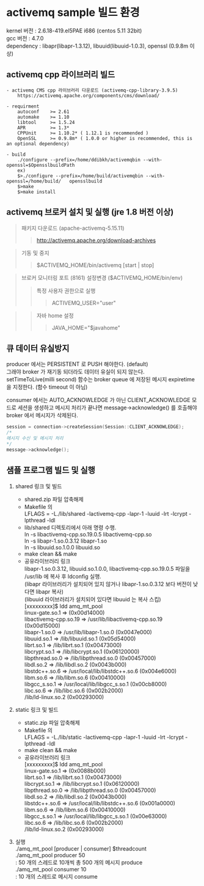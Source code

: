 
# activemq sample 빌드 환경
kernel 버전 : 2.6.18-419.el5PAE i686 (centos 5.11 32bit)   
gcc 버전 : 4.7.0   
dependency : libapr(libapr-1.3.12), libuuid(libuuid-1.0.3), openssl (0.9.8m 이상)   
   
   
## activemq cpp 라이브러리 빌드   
	- activemq CMS cpp 라이브러리 다운로드 (activemq-cpp-library-3.9.5)   
		https://activemq.apache.org/components/cms/download/   
   
	- requirment   
		autoconf    >= 2.61   
		automake    >= 1.10   
		libtool     >= 1.5.24   
		APR         >= 1.3*   
		CPPUnit     >= 1.10.2* ( 1.12.1 is recommended )   
		OpenSSL     >= 0.9.8m* ( 1.0.0 or higher is recommended, this is an optional dependency)

	- build   
		./configure --prefix=/home/ddibkh/activemqbin --with-openssl=$OpensslbuildPath   
		ex)    
		$>./configure --prefix=/home/build/activemqbin --with-openssl=/home/build/   opensslbuild   
		$>make   
		$>make install   
   
   
## activemq 브로커 설치 및 실행 (jre 1.8 버전 이상)   
> 패키지 다운로드 (apache-activemq-5.15.11)
>>http://activemq.apache.org/download-archives

>기동 및 중지
>>$ACTIVEMQ_HOME/bin/activemq [start | stop]

>브로커 모니터링 포트 (8161) 
>설정변경 ($ACTIVEMQ_HOME/bin/env)
>>특정 사용자 권한으로 실행
>>>ACTIVEMQ_USER="user"

>>자바 home 설정
>>>JAVA_HOME="$javahome"
	

## 큐 데이터 유실방지   
producer 에서는 PERSISTENT 로 PUSH 해야한다. (default)   
그래야 broker 가 재기동 되더라도 데이터 유실이 되지 않는다.   
setTimeToLive(milli second) 함수는 broker queue 에 저장된 메시지 expiretime 을 지정한다. (함수 timeout 이 아님)   
   
   
consumer 에서는 AUTO_ACKNOWLEDGE 가 아닌 CLIENT_ACKNOWLEDGE 모드로 세션을 생셩하고
메시지 처리가 끝나면 message->acknowledge() 를 호출해야 broker 에서 메시지가 삭제된다.
```cpp
session = connection->createSession(Session::CLIENT_ACKNOWLEDGE); 
/*
메시지 수신 및 메시지 처리
*/
message->acknowledge();
```

## 샘플 프로그램 빌드 및 실행   
1) shared 링크 및 빌드   
   * shared.zip 파일 압축해제   
   * Makefile 의   
   LFLAGS = -L./lib/shared -lactivemq-cpp -lapr-1 -luuid -lrt -lcrypt -lpthread -ldl   
   * lib/shared 디렉토리에서 아래 명령 수행.   
   ln -s libactivemq-cpp.so.19.0.5 libactivemq-cpp.so   
   ln -s libapr-1.so.0.3.12 libapr-1.so   
   ln -s libuuid.so.1.0.0 libuuid.so   
   * make clean && make   
   * 공유라이브러리 링크   
   libapr-1.so.0.3.12, libuuid.so.1.0.0, libactivemq-cpp.so.19.0.5 파일을 /usr/lib 에 복사 후 ldconfig 실행.   
   (libapr 라이브러리가 설치되어 있지 않거나 libapr-1.so.0.3.12 보다 버전이 낮다면 libapr 복사)   
   (libuuid 라이브러리가 설치되어 있다면 libuuid 는 복사 스킵)   
   [xxxxxxxxx]$ ldd amq_mt_pool   
	linux-gate.so.1 =>  (0x00d14000)   
	libactivemq-cpp.so.19 => /usr/lib/libactivemq-cpp.so.19 (0x00d15000)   
	libapr-1.so.0 => /usr/lib/libapr-1.so.0 (0x0047e000)   
	libuuid.so.1 => /lib/libuuid.so.1 (0x05d54000)   
	librt.so.1 => /lib/librt.so.1 (0x00473000)   
	libcrypt.so.1 => /lib/libcrypt.so.1 (0x06120000)   
	libpthread.so.0 => /lib/libpthread.so.0 (0x00457000)   
	libdl.so.2 => /lib/libdl.so.2 (0x0043b000)   
	libstdc++.so.6 => /usr/local/lib/libstdc++.so.6 (0x004e6000)   
	libm.so.6 => /lib/libm.so.6 (0x00410000)   
	libgcc_s.so.1 => /usr/local/lib/libgcc_s.so.1 (0x00cb8000)   
	libc.so.6 => /lib/libc.so.6 (0x002b2000)   
	/lib/ld-linux.so.2 (0x00293000)   
   
2) static 링크 및 빌드   
   * static.zip 파일 압축해제   
   * Makefile 의   
   LFLAGS = -L./lib/static -lactivemq-cpp -lapr-1 -luuid -lrt -lcrypt -lpthread -ldl   
   * make clean && make   
   * 공유라이브러리 링크   
   [xxxxxxxxx]$ ldd amq_mt_pool   
   linux-gate.so.1 =>  (0x0088b000)   
	librt.so.1 => /lib/librt.so.1 (0x00473000)   
	libcrypt.so.1 => /lib/libcrypt.so.1 (0x06120000)   
	libpthread.so.0 => /lib/libpthread.so.0 (0x00457000)   
	libdl.so.2 => /lib/libdl.so.2 (0x0043b000)   
	libstdc++.so.6 => /usr/local/lib/libstdc++.so.6 (0x001a0000)   
	libm.so.6 => /lib/libm.so.6 (0x00410000)   
	libgcc_s.so.1 => /usr/local/lib/libgcc_s.so.1 (0x00e63000)   
	libc.so.6 => /lib/libc.so.6 (0x002b2000)   
	/lib/ld-linux.so.2 (0x00293000)   
   
3) 실행   
	./amq_mt_pool [producer | consumer] $threadcount   
	./amq_mt_pool producer 50   
	: 50 개의 스레드로 10개씩 총 500 개의 메시지 produce   
	./amq_mt_pool consumer 10   
	: 10 개의 스레드로 메시지 consume   
   